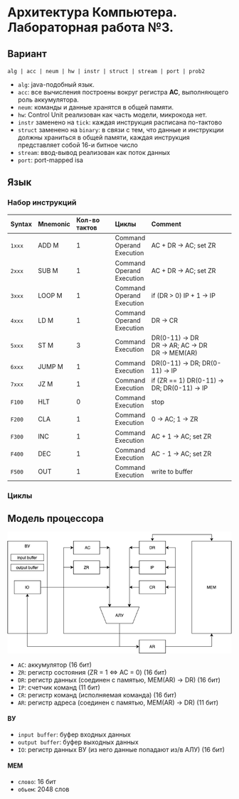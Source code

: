 # Архитектура Компьютера. Лабораторная работа №3.

## Вариант

`alg | acc | neum | hw | instr | struct | stream | port | prob2`

* `alg`: java-подобный язык.
* `acc`: все вычисления построены вокруг регистра **AC**, выполняющего роль аккумулятора.
* `neum`: команды и данные хранятся в общей памяти. 
* `hw`: Control Unit реализован как часть модели, микрокода нет.
* `instr` заменено на `tick`: каждая инструкция расписана по-тактово
* `struct` заменено на `binary`: в связи с тем, что данные и инструкции должны храниться в общей памяти, каждая инструкция представляет собой 16-и битное число
* `stream`: ввод-вывод реализован как поток данных
* `port`: port-mapped isa

## Язык

### Набор инструкций

| Syntax | Mnemonic | Кол-во тактов  | Циклы                                | Comment                                                     |
|:-------|:---------|:---------------|:-------------------------------------|:------------------------------------------------------------|
| `1xxx` | ADD M    | 1              | Command<br/> Operand <br/> Execution | AC + DR -> AC; set ZR                                       |
| `2xxx` | SUB M    | 1              | Command<br/> Operand <br/> Execution | AC + DR -> AC; set ZR                                       |
| `3xxx` | LOOP M   | 1              | Command<br/> Operand <br/> Execution | if (DR > 0) IP + 1 -> IP                                    |
| `4xxx` | LD M     | 1              | Command<br/> Operand <br/> Execution | DR -> CR                                                    |
| `5xxx` | ST M     | 3              | Command<br/> Execution               | DR(0-11) -> DR <br/> DR -> AR; AC -> DR <br/> DR -> MEM(AR) |
| `6xxx` | JUMP M   | 1              | Command<br/> Execution               | DR(0-11) -> DR; DR(0-11) -> IP                              |
| `7xxx` | JZ M     | 1              | Command<br/> Execution               | if (ZR == 1) DR(0-11) -> DR; DR(0-11) -> IP                 |
| `F100` | HLT      | 0              | Command<br/> Execution               | stop                                                        |
| `F200` | CLA      | 1              | Command<br/> Execution               | 0 -> AC; 1 -> ZR                                            |
| `F300` | INC      | 1              | Command<br/> Execution               | AC + 1 -> AC; set ZR                                        |
| `F400` | DEC      | 1              | Command<br/> Execution               | AC - 1 -> AC; set ZR                                        | 
| `F500` | OUT      | 1              | Command<br/> Execution               | write to buffer                                             |

### Циклы




## Модель процессора

![Processor](./img/proc.png)

* `AC`: аккумулятор (16 бит)
* `ZR`: регистр состояния (ZR = 1 <=> AC = 0) (16 бит)
* `DR`: регистр данных (соединен с памятью, MEM(AR) -> DR) (16 бит)
* `IP`: счетчик команд (11 бит)
* `CR`: регистр команд (исполняемая команда) (16 бит)
* `AR`: регистр адреса (соединен с памятью, MEM(AR) -> DR) (11 бит)

#### ВУ

* `input buffer`: буфер входных данных
* `output buffer`: буфер выходных данных
* `IO`: регистр данных ВУ (из него данные попадают из/в АЛУ) (16 бит)

#### MEM

* `слово`: 16 бит
* `обьем`: 2048 слов

